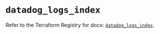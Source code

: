 # `datadog_logs_index`

Refer to the Terraform Registry for docs: [`datadog_logs_index`](https://registry.terraform.io/providers/datadog/datadog/3.63.0/docs/resources/logs_index).

